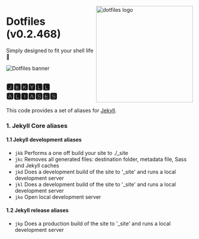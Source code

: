 <!-- markdownlint-disable MD033 MD041 MD043 -->

<img src="https://kura.pro/dotfiles/v2/images/logos/dotfiles.svg"
alt="dotfiles logo" width="261" align="right" />

<!-- markdownlint-enable MD033 MD041 MD043 -->

# Dotfiles (v0.2.468)

Simply designed to fit your shell life 🐚

![Dotfiles banner][banner]

## 🅹🅴🅺🆈🅻🅻 🅰🅻🅸🅰🆂🅴🆂

This code provides a set of aliases for
[Jekyll](https://jekyllrb.com/).

### 1. Jekyll Core aliases

#### 1.1 Jekyll development aliases

- `jkb` Performs a one off build your site to ./_site
- `jkc` Removes all generated files: destination folder, metadata file,
  Sass and Jekyll caches
- `jkd` Does a development build of the site to '_site' and runs a local
  development server
- `jkl` Does a development build of the site to '_site' and runs a local
  development server
- `jko` Open local development server

#### 1.2 Jekyll release aliases

- `jkp` Does a production build of the site to '_site' and runs a local
  development server

[banner]: https://kura.pro/dotfiles/v2/images/titles/title-dotfiles.svg
